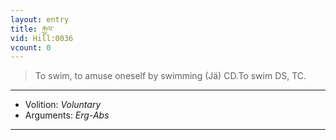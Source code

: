 ```yaml
---
layout: entry
title: རྐྱལ་
vid: Hill:0036
vcount: 0
---
```

> To swim, to amuse oneself by swimming (Jä) CD\.To swim DS, TC\.

---
* Volition: _Voluntary_
* Arguments: _Erg-Abs_

---


